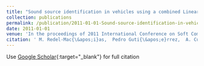 ```yaml
---
title: "Sound source identification in vehicles using a combined Linear-Evolutionary Product Unit Neural Network model"
collection: publications
permalink: /publication/2011-01-01-Sound-source-identification-in-vehicles-using-a-combined-Linear-Evolutionary-Product-Unit-Neural-Network-model
date: 2011-01-01
venue: 'In the proceedings of 2011 International Conference on Soft Computing Models in Industrial and Environmental Applications (SOCO11)'
citation: ' M. Redel-Mac{\&apos;i}as,  Pedro Guti{\&apos;e}rrez,  A. Cubero-Atienza,  C{\&apos;e}sar Herv{\&apos;a}s-Mart{\&apos;i}nez, &quot;Sound source identification in vehicles using a combined Linear-Evolutionary Product Unit Neural Network model.&quot; In the proceedings of 2011 International Conference on Soft Computing Models in Industrial and Environmental Applications (SOCO11), 2011.'
---
```

Use [Google Scholar](https://scholar.google.com/scholar?q=Sound+source+identification+in+vehicles+using+a+combined+Linear+Evolutionary+Product+Unit+Neural+Network+model){:target="_blank"} for full citation